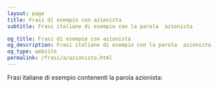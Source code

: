 ```yaml
---
layout: page
title: Frasi di esempio con azionista 
subtitle: Frasi italiane di esempio con la parola  azionista

og_title: Frasi di esempio con azionista 
og_description: Frasi italiane di esempio con la parola  azionista
og_type: website
permalink: /frasi/a/azionista.html
---
```


Frasi italiane di esempio contenenti la parola azionista:



